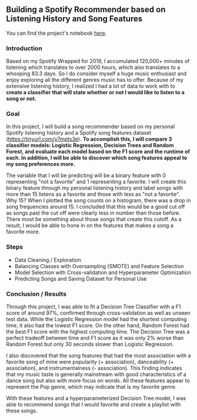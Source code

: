## Building a Spotify Recommender based on Listening History and Song Features
You can find the project's notebook [here](https://nbviewer.jupyter.org/github/isacmlee/song-recommender/blob/master/song-recommender.ipynb).
### Introduction
Based on my Spotify Wrapped for 2019, I accumulated 120,000+ minutes of listening which translates to over 2000 hours, which also translates to a whooping 83.3 days. So I do consider myself a huge music enthusiast and enjoy exploring all the different genres music has to offer. Because of my extensive listening history, I realized I had a lot of data to work with to **create a classifier that will state whether or not I would like to listen to a song or not.**

### Goal
In this project, I will build a song recommender based on my personal Spotify listening history and a Spotify song features dataset (https://tinyurl.com/y7mpts3e). **To accomplish this, I will compare 3 classifier models: Logistic Regression, Decision Trees and Random Forest, and evaluate each model based on the F1 score and the runtime of each. In addition, I will be able to discover which song features appeal to my song preferences more.** 

The variable that I will be predicting will be a binary feature with 0 representing "not a favorite" and 1 representing a favorite. I will create this binary feature through my personal listening history and label songs with more than 15 listens as a favorite and those with less as "not a favorite". Why 15? When I plotted the song counts on a histogram, there was a drop in song frequencies around 15. I concluded that this would be a good cut off as songs past the cut off were clearly less in number than those before. There most be something about those songs that create this cutoff. As a result, I would be able to hone in on the features that makes a song a favorite more. 

### Steps
* Data Cleaning / Exploration 
* Balancing Classes with Oversampling (SMOTE) and Feature Selection
* Model Selection with Cross-validation and Hyperparameter Optimization
* Predicting Songs and Saving Dataset for Personal Use

### Conclusion / Results
Through this project, I was able to fit a Decision Tree Classifier with a F1 score of around 97%, confirmed through cross-validation as well as unseen test data. While the Logistic Regression model had the shortest computing time, it also had the lowest F1 score. On the other hand, Random Forest had the best F1 score with the highest computing time. The Decision Tree was a perfect tradeoff between time and F1 score as it was only 2% worse than Random Forest but only 30 seconds slower than Logistic Regression. 

I also discovered that the song features that had the most association with a favorite song of mine were popularity (+ association), danceability (+ association), and instrumentalness (- association). This finding indicates that my music taste is generally mainstream with good characteristics of a dance song but also with more focus on words. All these features appear to represent the Pop genre, which may indicate that is my favorite genre.

With these features and a hyperparameterized Decision Tree model, I was able to recommend songs that I would favorite and create a playlist with these songs. 
